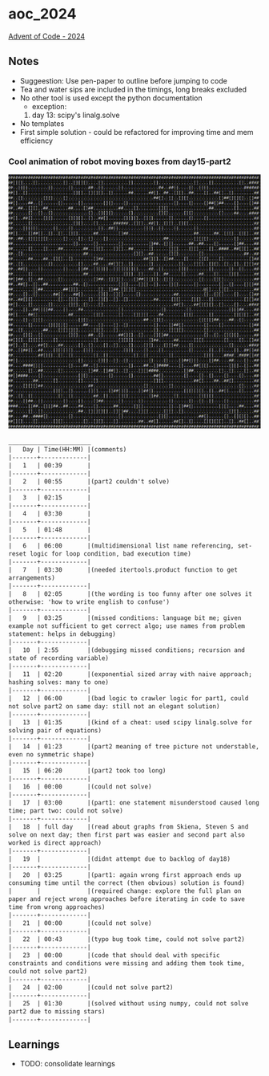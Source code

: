 # aoc_2024
[Advent of Code - 2024](https://adventofcode.com/2024)

## Notes
- Suggeestion: Use pen-paper to outline before jumping to code
- Tea and water sips are included in the timings, long breaks excluded
- No other tool is used except the python documentation
    - exception:
    1. day 13: scipy's linalg.solve
- No templates
- First simple solution - could be refactored for improving time and mem efficiency

### Cool animation of robot moving boxes from day15-part2 
![day15-part2](day15/cd.gif)

```
_______________________
|   Day | Time(HH:MM) |(comments)
|-------+-------------|
|   1   | 00:39       |
|-------+-------------|
|   2   | 00:55       |(part2 couldn't solve)
|-------+-------------|
|   3   | 02:15       |
|-------+-------------|
|   4   | 03:30       |
|-------+-------------|
|   5   | 01:48       |
|-------+-------------|
|   6   | 06:00       |(multidimensional list name referencing, set-reset logic for loop condition, bad execution time)
|-------+-------------|
|   7   | 03:30       |(needed itertools.product function to get arrangements)
|-------+-------------|
|   8   | 02:05       |(the wording is too funny after one solves it otherwise: 'how to write english to confuse')
|-------+-------------|
|   9   | 03:25       |(missed conditions: language bit me; given example not sufficient to get correct algo; use names from problem statement: helps in debugging)
|-------+-------------|
|   10  | 2:55        |(debugging missed conditions; recursion and state of recording variable)
|-------+-------------|
|   11  | 02:20       |(exponential sized array with naive approach; hashing solves: many to one)
|-------+-------------|
|   12  | 06:00       |(bad logic to crawler logic for part1, could not solve part2 on same day: still not an elegant solution)
|-------+-------------|
|   13  | 01:35       |(kind of a cheat: used scipy linalg.solve for solving pair of equations)
|-------+-------------|
|   14  | 01:23       |(part2 meaning of tree picture not understable, even no symmetric shape)
|-------+-------------|
|   15  | 06:20       |(part2 took too long)
|-------+-------------|
|   16  | 00:00       |(could not solve)
|-------+-------------|
|   17  | 03:00       |(part1: one statement misunderstood caused long time; part two: could not solve)
|-------+-------------|
|   18  | full day    |(read about graphs from Skiena, Steven S and solve on next day; then first part was easier and second part also worked is direct approach)
|-------+-------------|
|   19  |             |(didnt attempt due to backlog of day18)
|-------+-------------|
|   20  | 03:25       |(part1: again wrong first approach ends up consuming time until the correct (then obvious) solution is found) 
|       |             |(required change: explore the full plan on paper and reject wrong approaches before iterating in code to save time from wrong approaches)
|-------+-------------|
|   21  | 00:00       |(could not solve)
|-------+-------------|
|   22  | 00:43       |(typo bug took time, could not solve part2)
|-------+-------------|
|   23  | 00:00       |(code that should deal with specific constraints and conditions were missing and adding them took time, could not solve part2)
|-------+-------------|
|   24  | 02:00       |(could not solve part2)
|-------+-------------|
|   25  | 01:30       |(solved without using numpy, could not solve part2 due to missing stars)
|-------+-------------|

```
## Learnings
- TODO: consolidate learnings 